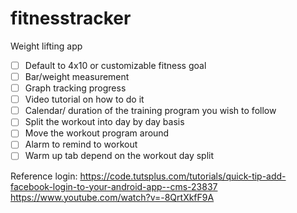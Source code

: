 # fitnesstracker
Weight lifting app 
- [ ] Default to 4x10 or customizable fitness goal
- [ ] Bar/weight measurement 
- [ ] Graph tracking progress 
- [ ] Video tutorial on how to do it 
- [ ] Calendar/ duration of the training program you wish to follow
- [ ] Split the workout into day by day basis 
- [ ] Move the workout program around 
- [ ] Alarm to remind to workout 
- [ ] Warm up tab depend on the workout day split

Reference
login:
https://code.tutsplus.com/tutorials/quick-tip-add-facebook-login-to-your-android-app--cms-23837
https://www.youtube.com/watch?v=-8QrtXkfF9A
